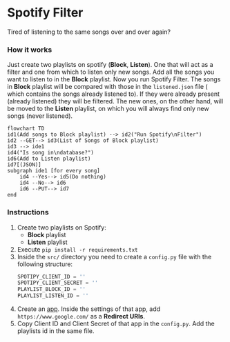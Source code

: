 # Spotify Filter

Tired of listening to the same songs over and over again?

### How it works

Just create two playlists on spotify (**Block**, **Listen**). One that will act as a filter and one from which to listen
only new songs. Add all
the songs you want to listen to in the **Block** playlist.
Now you run Spotify Filter. The songs in **Block** playlist will be compared with those in the `listened.json` file (
which contains the songs already listened to). If they were already present (already listened) they will be filtered.
The new ones, on the other hand, will be moved to the **Listen** playlist, on which you will always find only new
songs (never listened).

```mermaid
flowchart TD
id1(Add songs to Block playlist) --> id2("Run Spotify\nFilter")
id2 --GET--> id3(List of Songs of Block playlist)
id3 --> ide1
id4("Is song in\ndatabase?")
id6(Add to Listen playlist)
id7[(JSON)]
subgraph ide1 [for every song]
    id4 --Yes--> id5(Do nothing)
    id4 --No--> id6
    id6 --PUT--> id7
end
```

### Instructions

1. Create two playlists on Spotify:
    - **Block** playlist
    - **Listen** playlist
2. Execute `pip install -r requirements.txt`
3. Inside the `src/` directory you need to create a `config.py` file with the following structure:
   ```python
   SPOTIPY_CLIENT_ID = ''
   SPOTIPY_CLIENT_SECRET = ''
   PLAYLIST_BLOCK_ID = ''
   PLAYLIST_LISTEN_ID = ''
   ```
4. Create an [app](https://developer.spotify.com/dashboard/login). Inside the settings of that app,
   add `https://www.google.com/` as a **Redirect URIs**.
5. Copy Client ID and Client Secret of that app in the `config.py`. Add the playlists id in the same file.